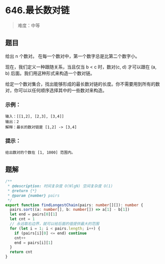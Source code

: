 # 646.最长数对链

> 难度：中等

## 题目

给出 n 个数对。 在每一个数对中，第一个数字总是比第二个数字小。

现在，我们定义一种跟随关系，当且仅当 b < c 时，数对(c, d) 才可以跟在 (a, b) 后面。我们用这种形式来构造一个数对链。

给定一个数对集合，找出能够形成的最长数对链的长度。你不需要用到所有的数对，你可以以任何顺序选择其中的一些数对来构造。

### 示例：

```
输入：[[1,2], [2,3], [3,4]]
输出：2
解释：最长的数对链是 [1,2] -> [3,4]
```

### 提示：

```
给出数对的个数在 [1, 1000] 范围内。
```

## 题解

```ts
/**
 * @description: 时间复杂度 O(NlgN) 空间复杂度 O(1)
 * @return {*}
 * @param {number} pairs
 */
export function findLongestChain(pairs: number[][]): number {
  pairs.sort((a: number[], b: number[]) => a[1] - b[1])
  let end = pairs[0][1]
  let cnt = 1
  // 永远取右边界，就可以给后面的值提供最大的范围
  for (let i = 1; i < pairs.length; i++) {
    if (pairs[i][0] <= end) continue
    cnt++
    end = pairs[i][1]
  }
  return cnt
}
```
